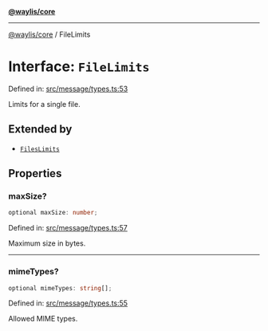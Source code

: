 [**@waylis/core**](../index.md)

***

[@waylis/core](../index.md) / FileLimits

# Interface: `FileLimits`

Defined in: [src/message/types.ts:53](https://github.com/waylis/core/blob/cf814abeb0d255c46b018529492ef3597811d428/src/message/types.ts#L53)

Limits for a single file.

## Extended by

- [`FilesLimits`](FilesLimits.md)

## Properties

### maxSize?

```ts
optional maxSize: number;
```

Defined in: [src/message/types.ts:57](https://github.com/waylis/core/blob/cf814abeb0d255c46b018529492ef3597811d428/src/message/types.ts#L57)

Maximum size in bytes.

***

### mimeTypes?

```ts
optional mimeTypes: string[];
```

Defined in: [src/message/types.ts:55](https://github.com/waylis/core/blob/cf814abeb0d255c46b018529492ef3597811d428/src/message/types.ts#L55)

Allowed MIME types.
